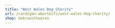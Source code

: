 ```yaml
---
title: "West Wales Dog Charity"
url: /cardigan-aberteifi/west-wales-dog-charity/
shop: Gebrauchtwaren
---
```

